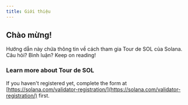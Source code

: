 ```yaml
---
title: Giới thiệu
---
```


## Chào mừng!

Hướng dẫn này chứa thông tin về cách tham gia Tour de SOL của Solana. Câu hỏi? Bình luận? Keep on reading!

### Learn more about Tour de SOL

If you haven't registered yet, complete the form at [https://solana.com/validator-registration/](https://solana.com/validator-registration/) first.
